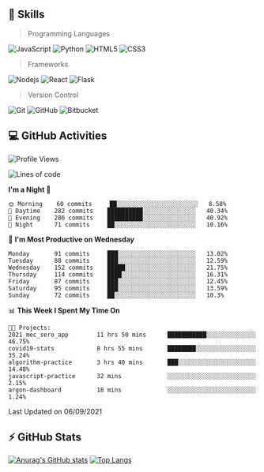 ## :rocket: Skills<br/>

> Programming Languages

![JavaScript](https://img.shields.io/badge/-JavaScript-%23F7DF1C?style=for-the-badge&logo=javascript&logoColor=white)
![Python](https://img.shields.io/badge/python%20-%2314354C.svg?&style=for-the-badge&logo=python&logoColor=white)
![HTML5](https://img.shields.io/badge/html5%20-%23E34F26.svg?&style=for-the-badge&logo=html5&logoColor=white)
![CSS3](https://img.shields.io/badge/css3%20-%231572B6.svg?&style=for-the-badge&logo=css3&logoColor=white)

> Frameworks

![Nodejs](https://img.shields.io/badge/node.js%20-%2343853D.svg?&style=for-the-badge&logo=node.js&logoColor=white)
![React](https://img.shields.io/badge/React-20232A?style=for-the-badge&logo=react&logoColor=61DAFB)
![Flask](https://img.shields.io/badge/flask%20-%23000.svg?&style=for-the-badge&logo=flask&logoColor=white)

> Version Control

![Git](https://img.shields.io/badge/git%20-%23F05033.svg?&style=for-the-badge&logo=git&logoColor=white)
![GitHub](https://img.shields.io/badge/github%20-%23121011.svg?&style=for-the-badge&logo=github&logoColor=white)
![Bitbucket](https://img.shields.io/badge/bitbucket%20-%230047B3.svg?&style=for-the-badge&logo=bitbucket&logoColor=white)

## :computer: GitHub Activities<br/>

<!--START_SECTION:waka-->
![Profile Views](http://img.shields.io/badge/Profile%20Views-14-blue)

![Lines of code](https://img.shields.io/badge/From%20Hello%20World%20I%27ve%20Written-934220%20lines%20of%20code-blue)

**I'm a Night 🦉** 

```text
🌞 Morning    60 commits     ██░░░░░░░░░░░░░░░░░░░░░░░   8.58% 
🌆 Daytime    282 commits    ██████████░░░░░░░░░░░░░░░   40.34% 
🌃 Evening    286 commits    ██████████░░░░░░░░░░░░░░░   40.92% 
🌙 Night      71 commits     ██░░░░░░░░░░░░░░░░░░░░░░░   10.16%

```
📅 **I'm Most Productive on Wednesday** 

```text
Monday       91 commits     ███░░░░░░░░░░░░░░░░░░░░░░   13.02% 
Tuesday      88 commits     ███░░░░░░░░░░░░░░░░░░░░░░   12.59% 
Wednesday    152 commits    █████░░░░░░░░░░░░░░░░░░░░   21.75% 
Thursday     114 commits    ████░░░░░░░░░░░░░░░░░░░░░   16.31% 
Friday       87 commits     ███░░░░░░░░░░░░░░░░░░░░░░   12.45% 
Saturday     95 commits     ███░░░░░░░░░░░░░░░░░░░░░░   13.59% 
Sunday       72 commits     ██░░░░░░░░░░░░░░░░░░░░░░░   10.3%

```


📊 **This Week I Spent My Time On** 

```text
🐱‍💻 Projects: 
2021_mec_sero_app        11 hrs 50 mins      ███████████░░░░░░░░░░░░░░   46.75% 
covid19-stats            8 hrs 55 mins       ████████░░░░░░░░░░░░░░░░░   35.24% 
algorithm-practice       3 hrs 40 mins       ███░░░░░░░░░░░░░░░░░░░░░░   14.48% 
javascript-practice      32 mins             ░░░░░░░░░░░░░░░░░░░░░░░░░   2.15% 
argon-dashboard          18 mins             ░░░░░░░░░░░░░░░░░░░░░░░░░   1.24%

```


 Last Updated on 06/09/2021
<!--END_SECTION:waka-->


## :zap: GitHub Stats<br/>
    
[![Anurag's GitHub stats](https://github-readme-stats.vercel.app/api?username=star6973&show_icons=true&theme=prussian)](https://github.com/star6973/github-readme-stats)
[![Top Langs](https://github-readme-stats.vercel.app/api/top-langs/?username=star6973&layout=compact&hide=jupyter%20notebook,html,css,scss&langs_count=4&theme=prussian)](https://github.com/star6973/github-readme-stats)

